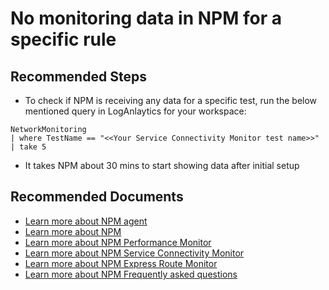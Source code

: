 <properties
	pageTitle="I installed NPM and setup monitoring in Service Connectivity Monitor but I do not see any data in the dashboard"
	description="I installed NPM and setup rules but I do not see any data for my rule"
	service="microsoft.network"
	resource="networkWatchers"
	ms.author="vinigam"
	authors="vinynigam"
	displayOrder="3"
	selfHelpType="resource"
	supportTopicIds="32606443"
	resourceTags="optional"
	productPesIds="16160"
	cloudEnvironments="MoonCake"
	articleId="npm-nodataforscmule-troubleshoot-and-case-submission"
/>

# No monitoring data in NPM for a specific rule

## **Recommended Steps**

*  To check if NPM is receiving any data for a specific test, run the below mentioned query in LogAnlaytics for your workspace:

```
NetworkMonitoring
| where TestName == "<<Your Service Connectivity Monitor test name>>"
| take 5
```

* It takes NPM about 30 mins to start showing data after initial setup

## **Recommended Documents**

* [Learn more about NPM agent](https://docs.azure.cn/azure-monitor/platform/agent-windows)
* [Learn more about NPM](https://docs.azure.cn/azure-monitor/insights/network-performance-monitor)
* [Learn more about NPM Performance Monitor](https://docs.azure.cn/azure-monitor/insights/network-performance-monitor)
* [Learn more about NPM Service Connectivity Monitor](https://docs.azure.cn/azure-monitor/insights/network-performance-monitor)
* [Learn more about NPM Express Route Monitor](https://docs.azure.cn/azure-monitor/insights/network-performance-monitor-expressroute)
* [Learn more about NPM Frequently asked questions](https://docs.azure.cn/azure-monitor/insights/network-performance-monitor-faq)

